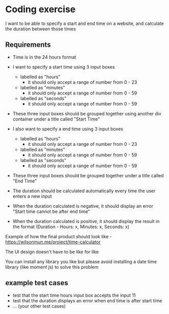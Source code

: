 # Coding exercise
I want to be able to specify a start and end time on a website, and calculate the duration between those times

## Requirements
- Time is in the 24 hours format
- I want to specify a start time using 3 input boxes 
  - labelled as "hours"
    - it should only accept a range of number from 0 - 23 
  - labelled as "minutes"
    - it should only accept a range of number from 0 - 59 
  - labelled as "seconds"
    - it should only accept a range of number from 0 - 59
- These three input boxes should be grouped together using another div container under a title called "Start Time"

- I also want to specify a end time using 3 input boxes
    - labelled as "hours"
        - it should only accept a range of number from 0 - 23
    - labelled as "minutes"
        - it should only accept a range of number from 0 - 59
    - labelled as "seconds"
        - it should only accept a range of number from 0 - 59
- These three input boxes should be grouped together under a title called "End Time"

- The duration should be calculated automatically every time the user enters a new input
- When the duration calculated is negative, it should display an error "Start time cannot be after end time"
- When the duration calculated is positive, it should display the result in the format (Duration - Hours: x, Minutes: x, Seconds: x)


Example of how the final product should look like - https://wilsonmun.me/project/time-calculator

The UI design doesn't have to be like for like

You can install any library you like but please avoid installing a date time library (like moment js) to solve this problem

## example test cases
- test that the start time hours input box accepts the input 11
- test that the duration displays an error when end time is after start time
- ... (your other test cases)

